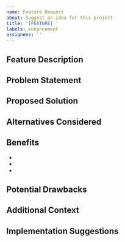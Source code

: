 ```yaml
---
name: Feature Request
about: Suggest an idea for this project
title: '[FEATURE] '
labels: enhancement
assignees: ''
---
```


## Feature Description
<!-- A clear and concise description of what you want to happen -->

## Problem Statement
<!-- Is your feature request related to a problem? Please describe -->
<!-- Example: I'm always frustrated when [...] -->

## Proposed Solution
<!-- Describe the solution you'd like -->

## Alternatives Considered
<!-- Describe any alternative solutions or features you've considered -->

## Benefits
<!-- What benefits will this feature provide? -->
- 
- 
- 

## Potential Drawbacks
<!-- Are there any potential drawbacks or concerns? -->

## Additional Context
<!-- Add any other context, screenshots, or examples about the feature request here -->

## Implementation Suggestions
<!-- Optional: If you have ideas about how this could be implemented -->
